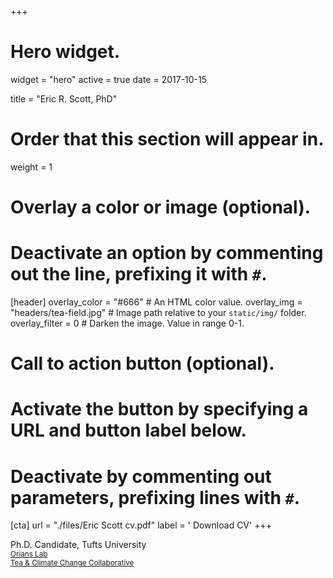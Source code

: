 +++
# Hero widget.
widget = "hero"
active = true
date = 2017-10-15

title = "Eric R. Scott, PhD"

# Order that this section will appear in.
weight = 1

# Overlay a color or image (optional).
#   Deactivate an option by commenting out the line, prefixing it with `#`.
[header]
  overlay_color = "#666"  # An HTML color value.
  overlay_img = "headers/tea-field.jpg"  # Image path relative to your `static/img/` folder.
  overlay_filter = 0  # Darken the image. Value in range 0-1.

# Call to action button (optional).
#   Activate the button by specifying a URL and button label below.
#   Deactivate by commenting out parameters, prefixing lines with `#`.
[cta]
 url = "./files/Eric Scott cv.pdf"
 label = '<i class="fa fa-download"></i> Download CV'
+++

Ph.D. Candidate, Tufts University
<br>
<small><a id="Orians Lab" href="http://ase.tufts.edu/biology/labs/orians/">Orians Lab</a></small>
<br>
<small><a id="Tea Climate" href="http://www.teaclimate.org/">Tea & Climate Change Collaborative</a></small>
<br>

